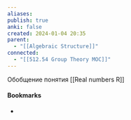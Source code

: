```yaml
---
aliases: 
publish: true
anki: false
created: 2024-01-04 20:35
parent:
  - "[[Algebraic Structure]]"
connected:
  - "[[512.54 Group Theory MOC]]"
---
```


Обобщение понятия [[Real numbers R]]












#### Bookmarks
- 

